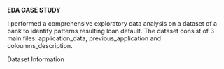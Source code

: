 **EDA CASE STUDY**

I performed a comprehensive exploratory data analysis on a dataset of a bank to identify patterns resulting loan default. The dataset consist of 3 main files: application_data, previous_application and coloumns_description.

Dataset Information


